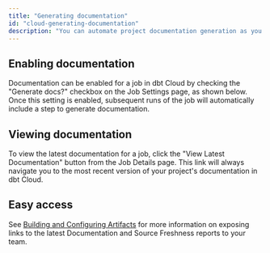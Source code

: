 ```yaml
---
title: "Generating documentation"
id: "cloud-generating-documentation"
description: "You can automate project documentation generation as you run jobs."
---
```


## Enabling documentation

Documentation can be enabled for a job in dbt Cloud by checking the "Generate docs?" checkbox on the Job Settings page, as shown below. Once this setting is enabled, subsequent runs of the job will automatically include a step to generate documentation.

<Lightbox src="/img/docs/dbt-cloud/using-dbt-cloud/568adab-Screen_Shot_2019-02-08_at_9.13.09_PM.png" title="Enabling docs generation in dbt Cloud"/>

## Viewing documentation

To view the latest documentation for a job, click the "View Latest Documentation" button from the Job Details page. This link will always navigate you to the most recent version of your project's documentation in dbt Cloud.

<Lightbox src="/img/docs/dbt-cloud/using-dbt-cloud/98c05c5-Screen_Shot_2019-02-08_at_9.18.22_PM.png" title="Click the 'View Latest Documentation' button to see docs in dbt Cloud"/>

## Easy access

See [Building and Configuring Artifacts](artifacts) for more information on exposing links to the latest Documentation and Source Freshness reports to your team.